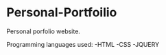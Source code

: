 # Personal-Portfoilio
Personal porfolio website.

Programming languages used:
  -HTML
  -CSS
  -JQUERY
